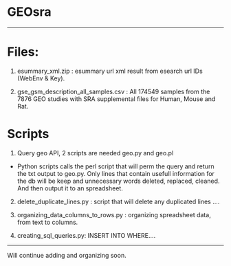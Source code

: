 
# GEOsra 

------------------------------------------------------------------------------------------------------------------------

# Files:

1) esummary_xml.zip : esummary url xml result from esearch url IDs (WebEnv & Key).

3) gse_gsm_description_all_samples.csv : All 174549 samples from the 7876 GEO studies with SRA supplemental files for Human, Mouse and Rat.



# Scripts

1) Query geo API, 2 scripts are needed geo.py and geo.pl
 - Python scripts calls the perl script that will perm the query and return the txt output to geo.py. Only lines that contain 
 usefull information for the db will be keep and unnecessary words deleted, replaced, cleaned. And then output  it to an  spreadsheet.

2) delete_duplicate_lines.py : script that will delete any duplicated lines ....

3) organizing_data_columns_to_rows.py : organizing spreadsheet data, from text to columns.

4) creating_sql_queries.py: INSERT INTO WHERE....



------------------------------------------------------------------------------------------------------------------------

Will continue adding and organizing soon.
